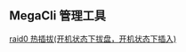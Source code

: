 ## MegaCli 管理工具

[raid0 热插拔(开机状态下拔盘，开机状态下插入)](https://github.com/meetbill/op_practice_book/wiki/megacli02)
